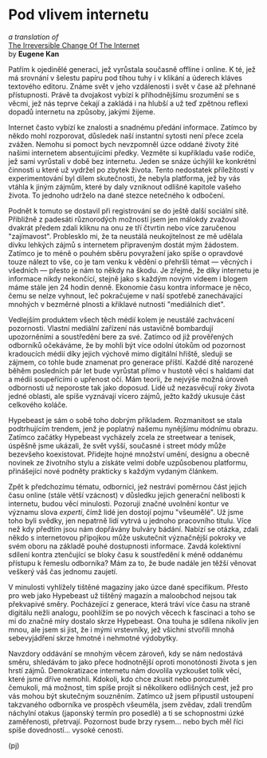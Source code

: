 Pod vlivem internetu
====================

_a translation of_  
[The Irreversible Change Of The Internet](http://issuu.com/wesc1999/docs/no3/14)  
by **Eugene Kan**

Patřím k ojedinělé generaci, jež
vyrůstala současně offline i online.
K té, jež má srovnání v šelestu papíru
pod tíhou tuhy i v klikání a úderech
kláves textového editoru. Známe svět
v jeho vzdálenosti i svět v čase
až přehnané přístupnosti. Právě ta
dvojakost vybízí k příhodnějšímu
srozumění se s věcmi, jež nás teprve
čekají a zakládá i na hlubší a už teď
zpětnou reflexi dopadů internetu na
způsoby, jakými žijeme.

Internet často vybízí ke znalosti
a snadnému předání informace. Zatímco
by někdo mohl rozporovat, důsledek naší
instantní sytosti není přece zcela zvážen.
Nemohu si pomoct bych nevzpomněl úzce
oddané životy žité našimi internetem
absentujícími předky. Vezměte si kupříkladu
vaše rodiče, jež sami vyrůstali v době
bez internetu. Jeden se snáze úchýlil
ke konkrétní činnosti u které už vydržel
po zbytek života. Tento nedostatek
příležitostí v experimentování byl
dílem skutečnosti, že nebyla platforma,
jež by vás vtáhla k jiným zájmům,
které by daly vzniknout odlišné
kapitole vašeho života. To jednoho
udrželo na dané stezce netečného
k odbočení.

Podnět k tomuto se dostavil při
registrování se do ještě další
sociální sítě. Přibližně z padesáti
různorodých možností jsem jen málokdy
zvažoval dvakrát předem zdali kliknu
na onu ze tří čtvrtin nebo více
zaručenou "zajímavost". Problesklo
mi, že ta neustálá neukojitelnost
ze mě udělala dívku lehkých zájmů
s internetem připraveným dostát
mým žádostem. Zatímco je to méně
o pouhém sběru povyražení jako spíše
o opravdové touze nálezt to vše,
co je tam venku k vědění o přehršli
témat — věcných i všedních —
přesto je nám to někdy na škodu.
Je zřejmé, že díky internetu
je informace nikdy nekončící, stejně
jako s každým novým videem i blogem
máme stále jen 24 hodin denně.
Ekonomie času kontra informace
je něco, čemu se nelze vyhnout,
leč pokračujeme v naší spotřebě
zanechávající mnohých v bezměrné plnosti
a křiklavé nutnosti "mediálních diet".

Vedlejším produktem všech těch
médií kolem je neustálé zachvácení
pozornosti. Vlastní mediální
zařízení nás ustavičně bombardují
upozorněními a soustředění bere za své.
Zatímco od již prověřených odborníků
očekáváme, že by mohli být více odolní
útokům od pozornost kradoucích médií
díky jejich výchově mimo digitální
hřiště, sleduji se zájmem, co tohle
bude znamenat pro generace příští.
Každé dítě narozené běhěm posledních
pár let bude vyrůstat přímo v hustotě
věcí s haldami dat a médii
soupeřícími o upřenost očí. Mám teorii,
že nejvýše možná úroveň odbornosti už
neporoste tak jako doposud.
Lidé už nezasvěcují
roky života jedné oblasti, ale spíše
vyznávají vícero zájmů, ježto každý
ukusuje část celkového koláče.

Hypebeast je sám o sobě toho dobrým
příkladem. Rozmanitost se stala podtrhujícím
trendem, jenž je poplatný našemu nynějšímu
módnímu obrazu. Zatímco začátky Hypebeast
vycházely zcela ze streetwear a tenisek,
úspěšně jsme ukázali, že svět vyšší,
současné i street módy může bezevšeho
koexistovat. Přidejte hojné množství
umění, designu a obecně novinek ze
životního stylu a získáte velmi dobře
uzpůsobenou platformu, přinášející
nové podněty prakticky s každým
vydaným článkem.

Zpět k předchozímu tématu, odborníci,
jež nestráví poměrnou část jejich
času online (stále větší vzácnost)
v důsledku jejich generační nelibosti
k internetu, budou věcí minulosti.
Pozoruji značné uvolnění kontur
ve významu slova *experti*, čímž lidé
jen dostojí pojmu "všeumělé".
Už jsme toho byli
svědky, jen nepatrně lidí vytrvá
u jednoho pracovního titulu. Více než
kdy předtím jsou nám dopřávány bulváry
bádání. Nabízí se otázka, zdali někdo
s internetovou přípojkou může uskutečnit
význačnější pokroky ve svém oboru
na základě pouhé dostupnosti informace.
Zavdá kolektivní sdílení kontra
ztenčující se bloky času k soustředění
k méně oddanému přístupu k řemeslu
odborníka? Mám za to, že bude
nadále jen těžší věnovat veškerý
váš čas jednomu zaujetí.

V minulosti vyhlížely
tištěné magazíny jako úzce dané
specifikum. Přesto pro web
jako Hypebeast už tištěný magazín
a maloobchod nejsou tak
překvapivé směry. Pocházející
z generace, která tráví více
času na straně digitálu nežli
analogu, poohlížím se po nových
věcech k fascinaci a toho se
mi do značné míry dostalo
skrze Hypebeast. Ona touha je
sdílena nikoliv jen mnou, ale
jsem si jist, že i mými vrstevníky,
jež všichni stvořili mnohá sebevyjádření
skrze hmotné i nehmotné výdobytky.

Navzdory oddávání se mnohým věcem
zároveň, kdy se nám nedostává směru,
shledávám to jako přece hodnotnější oproti
monotónosti života s jen hrstí zájmů.
Demokratizace internetu nám dovolila
vyzkoušet tolik věcí, které jsme dříve
nemohli. Kdokoli, kdo chce zkusit
nebo porozumět čemukoli, má možnost,
tím spíše projít si několikero odlišných
cest, jež pro vás mohou být skutečným
souzněním. Zatímco už jsem
připustil ustoupení takzvaného odborníka
ve prospěch všeuměla, jsem zvědav, zdali
trendům náchylní otakus (japonský termín pro posedlé)
a ti se schopnostmi úzké zaměřenosti, přetrvají.
Pozornost bude brzy rysem...
nebo bych měl říci spíše dovedností...
vysoké cenosti.

(pj)

